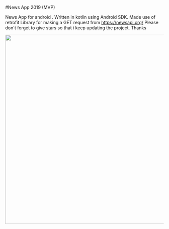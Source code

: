 
#News App 2019 (MVP)

News App  for android . Written in kotlin using Android SDK.
Made use of retrofit Library for making a GET request from https://newsapi.org/
Please don't forget to give stars so that i keep updating the project. Thanks

<img src="newsapp.gif" height="600em" />

